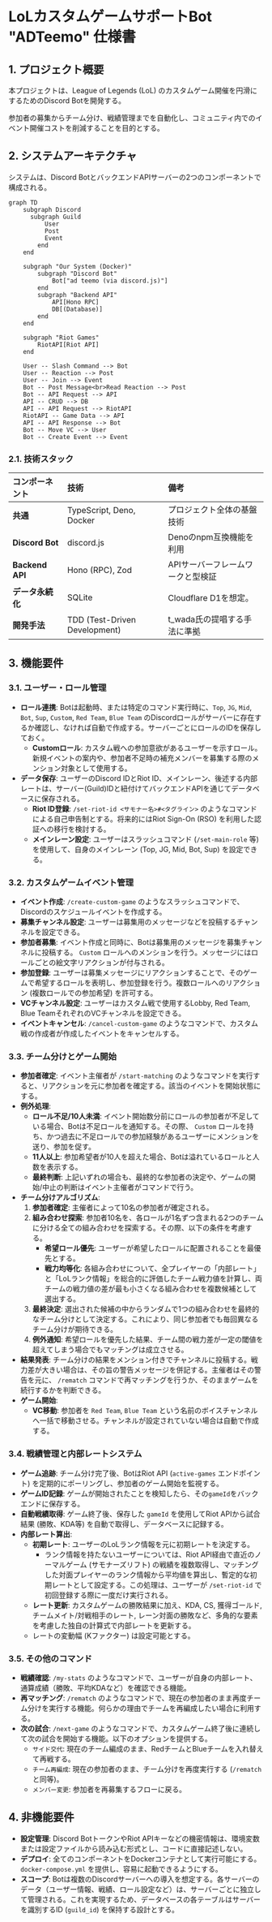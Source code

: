 # LoLカスタムゲームサポートBot "ADTeemo" 仕様書

## 1. プロジェクト概要

本プロジェクトは、League of Legends (LoL) のカスタムゲーム開催を円滑にするためのDiscord Botを開発する。

参加者の募集からチーム分け、戦績管理までを自動化し、コミュニティ内でのイベント開催コストを削減することを目的とする。

## 2. システムアーキテクチャ

システムは、Discord BotとバックエンドAPIサーバーの2つのコンポーネントで構成される。

```mermaid
graph TD
    subgraph Discord
      subgraph Guild
          User
          Post
          Event
        end
    end

    subgraph "Our System (Docker)"
        subgraph "Discord Bot"
            Bot["ad teemo (via discord.js)"]
        end
        subgraph "Backend API"
            API[Hono RPC]
            DB[(Database)]
        end
    end

    subgraph "Riot Games"
        RiotAPI[Riot API]
    end

    User -- Slash Command --> Bot
    User -- Reaction --> Post
    User -- Join --> Event
    Bot -- Post Message<br>Read Reaction --> Post
    Bot -- API Request --> API
    API -- CRUD --> DB
    API -- API Request --> RiotAPI
    RiotAPI -- Game Data --> API
    API -- API Response --> Bot
    Bot -- Move VC --> User
    Bot -- Create Event --> Event
```

### 2.1. 技術スタック

| コンポーネント   | 技術                          | 備考                              |
| :--------------- | :---------------------------- | :-------------------------------- |
| **共通**         | TypeScript, Deno, Docker      | プロジェクト全体の基盤技術        |
| **Discord Bot**  | discord.js                    | Denoのnpm互換機能を利用           |
| **Backend API**  | Hono (RPC), Zod               | APIサーバーフレームワークと型検証 |
| **データ永続化** | SQLite                        | Cloudflare D1を想定。             |
| **開発手法**     | TDD (Test-Driven Development) | t_wada氏の提唱する手法に準拠      |

## 3. 機能要件

### 3.1. ユーザー・ロール管理

- **ロール連携**: Botは起動時、または特定のコマンド実行時に、`Top`, `JG`, `Mid`, `Bot`, `Sup`, `Custom`, `Red Team`, `Blue Team` のDiscordロールがサーバーに存在するか確認し、なければ自動で作成する。サーバーごとにロールのIDを保存しておく。
  - **Customロール**: カスタム戦への参加意欲があるユーザーを示すロール。新規イベントの案内や、参加者不足時の補充メンバーを募集する際のメンション対象として使用する。
- **データ保存**: ユーザーのDiscord IDとRiot ID、メインレーン、後述する内部レートは、サーバー(Guild)IDと紐付けてバックエンドAPIを通じてデータベースに保存される。
  - **Riot ID登録**: `/set-riot-id <サモナー名>#<タグライン>` のようなコマンドによる自己申告制とする。将来的にはRiot Sign-On (RSO) を利用した認証への移行を検討する。
  - **メインレーン設定**: ユーザーはスラッシュコマンド (`/set-main-role` 等) を使用して、自身のメインレーン (Top, JG, Mid, Bot, Sup) を設定できる。

### 3.2. カスタムゲームイベント管理

- **イベント作成**: `/create-custom-game` のようなスラッシュコマンドで、Discordのスケジュールイベントを作成する。
- **募集チャンネル設定**: ユーザーは募集用のメッセージなどを投稿するチャンネルを設定できる。
- **参加者募集**: イベント作成と同時に、Botは募集用のメッセージを募集チャンネルに投稿する。 `Custom` ロールへのメンションを行う。メッセージにはロールごとの絵文字リアクションが付与される。
- **参加登録**: ユーザーは募集メッセージにリアクションすることで、そのゲームで希望するロールを表明し、参加登録を行う。複数ロールへのリアクション (複数ロールでの参加希望) を許可する。
- **VCチャンネル設定**: ユーザーはカスタム戦で使用するLobby, Red Team, Blue TeamそれぞれのVCチャンネルを設定できる。
- **イベントキャンセル**: `/cancel-custom-game` のようなコマンドで、カスタム戦の作成者が作成したイベントをキャンセルする。

### 3.3. チーム分けとゲーム開始

- **参加者確定**: イベント主催者が `/start-matching` のようなコマンドを実行すると、リアクションを元に参加者を確定する。該当のイベントを開始状態にする。
- **例外処理**:
  - **ロール不足/10人未満**: イベント開始数分前にロールの参加者が不足している場合、Botは不足ロールを通知する。その際、 `Custom` ロールを持ち、かつ過去に不足ロールでの参加経験があるユーザーにメンションを送り、参加を促す。
  - **11人以上**: 参加希望者が10人を超えた場合、Botは溢れているロールと人数を表示する。
  - **最終判断**: 上記いずれの場合も、最終的な参加者の決定や、ゲームの開始/中止の判断はイベント主催者がコマンドで行う。
- **チーム分けアルゴリズム**:
  1. **参加者確定**: 主催者によって10名の参加者が確定される。
  2. **組み合わせ探索**: 参加者10名を、各ロールが1名ずつ含まれる2つのチームに分ける全ての組み合わせを探索する。その際、以下の条件を考慮する。
     - **希望ロール優先**: ユーザーが希望したロールに配置されることを最優先とする。
     - **戦力均等化**: 各組み合わせについて、全プレイヤーの「内部レート」と「LoLランク情報」を総合的に評価したチーム戦力値を計算し、両チームの戦力値の差が最も小さくなる組み合わせを複数候補として選出する。
  3. **最終決定**: 選出された候補の中からランダムで1つの組み合わせを最終的なチーム分けとして決定する。これにより、同じ参加者でも毎回異なるチーム分けが期待できる。
  4. **例外通知**: 希望ロールを優先した結果、チーム間の戦力差が一定の閾値を超えてしまう場合でもマッチングは成立させる。
- **結果発表**: チーム分けの結果をメンション付きでチャンネルに投稿する。戦力差が大きい場合は、その旨の警告メッセージを併記する。主催者はその警告を元に、 `/rematch` コマンドで再マッチングを行うか、そのままゲームを続行するかを判断できる。
- **ゲーム開始**:
  - **VC移動**: 参加者を `Red Team`, `Blue Team` という名前のボイスチャンネルへ一括で移動させる。チャンネルが設定されていない場合は自動で作成する。

### 3.4. 戦績管理と内部レートシステム

- **ゲーム追跡**: チーム分け完了後、BotはRiot API (`active-games` エンドポイント) を定期的にポーリングし、参加者のゲーム開始を監視する。
- **ゲームID記録**: ゲームが開始されたことを検知したら、その`gameId`をバックエンドに保存する。
- **自動戦績取得**: ゲーム終了後、保存した `gameId` を使用してRiot APIから試合結果 (勝敗、KDA等) を自動で取得し、データベースに記録する。
- **内部レート算出**:
  - **初期レート**: ユーザーのLoLランク情報を元に初期レートを決定する。
    - ランク情報を持たないユーザーについては、Riot API経由で直近のノーマルゲーム (サモナーズリフト) の戦績を複数取得し、マッチングした対面プレイヤーのランク情報から平均値を算出し、暫定的な初期レートとして設定する。この処理は、ユーザーが `/set-riot-id` で初回登録する際に一度だけ実行される。
  - **レート更新**: カスタムゲームの勝敗結果に加え、KDA, CS, 獲得ゴールド, チームメイト/対戦相手のレート, レーン対面の勝敗など、多角的な要素を考慮した独自の計算式で内部レートを更新する。
  - レートの変動幅 (Kファクター) は設定可能とする。

### 3.5. その他のコマンド

- **戦績確認**: `/my-stats` のようなコマンドで、ユーザーが自身の内部レート、通算成績（勝敗、平均KDAなど）を確認できる機能。
- **再マッチング**: `/rematch` のようなコマンドで、現在の参加者のまま再度チーム分けを実行する機能。何らかの理由でチームを再編成したい場合に利用する。
- **次の試合**: `/next-game` のようなコマンドで、カスタムゲーム終了後に連続して次の試合を開始する機能。以下のオプションを提供する。
  - `サイド交代`: 現在のチーム編成のまま、RedチームとBlueチームを入れ替えて再戦する。
  - `チーム再編成`: 現在の参加者のまま、チーム分けを再度実行する (`/rematch` と同等)。
  - `メンバー変更`: 参加者を再募集するフローに戻る。

## 4. 非機能要件

- **設定管理**: Discord BotトークンやRiot APIキーなどの機密情報は、環境変数または設定ファイルから読み込む形式とし、コードに直接記述しない。
- **デプロイ**: 全てのコンポーネントをDockerコンテナとして実行可能にする。`docker-compose.yml` を提供し、容易に起動できるようにする。
- **スコープ**: Botは複数のDiscordサーバーへの導入を想定する。各サーバーのデータ（ユーザー情報、戦績、ロール設定など）は、サーバーごとに独立して管理される。これを実現するため、データベースの各テーブルはサーバーを識別するID (`guild_id`) を保持する設計とする。
